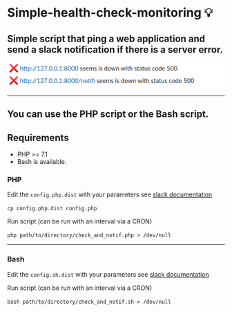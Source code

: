 # Simple-health-check-monitoring :bulb: 

## Simple script that ping a web application and send a slack notification if there is a server error.

![img.png](img.png)

---

## You can use the PHP script or the Bash script.

## Requirements

- PHP >= 7.1
- Bash is available.

### PHP

Edit the `config.php.dist` with your parameters see [slack documentation](https://api.slack.com/messaging/sending)

```cp config.php.dist config.php```

Run script (can be run with an interval via a CRON)

```php path/to/directory/check_and_notif.php > /dev/null```

---
### Bash

Edit the `config.sh.dist` with your parameters see [slack documentation](https://api.slack.com/messaging/sending)

Run script (can be run with an interval via a CRON)

```bash path/to/directory/check_and_notif.sh > /dev/null```

